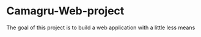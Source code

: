 # Camagru-Web-project
 The goal of this project is to build a web application with a little less means

